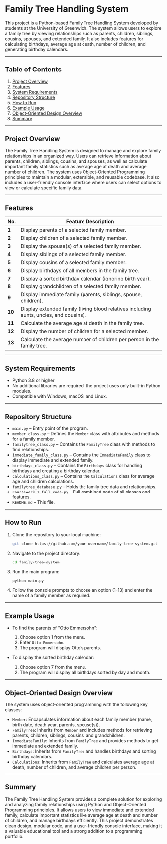 # Family Tree Handling System

This project is a Python-based Family Tree Handling System developed by students at the University of Greenwich. 
The system allows users to explore a family tree by viewing relationships such as parents, children, siblings, cousins, spouses, and extended family. 
It also includes features for calculating birthdays, average age at death, number of children, and generating birthday calendars.

---

## Table of Contents

1. [Project Overview](#project-overview)
2. [Features](#features)
3. [System Requirements](#system-requirements)
4. [Repository Structure](#repository-structure)
5. [How to Run](#how-to-run)
6. [Example Usage](#example-usage)
7. [Object-Oriented Design Overview](#object-oriented-design-overview)
8. [Summary](#summary)
   
---

## Project Overview

The Family Tree Handling System is designed to manage and explore family relationships in an organized way. 
Users can retrieve information about parents, children, siblings, cousins, and spouses, as well as calculate important family statistics such as average age at death and average number of children. 
The system uses Object-Oriented Programming principles to maintain a modular, extensible, and reusable codebase. 
It also includes a user-friendly console interface where users can select options to view or calculate specific family data.

---

## Features

| **No.** | **Feature Description** |
|----------|--------------------------|
| **1** | Display parents of a selected family member. |
| **2** | Display children of a selected family member. |
| **3** | Display the spouse(s) of a selected family member. |
| **4** | Display siblings of a selected family member. |
| **5** | Display cousins of a selected family member. |
| **6** | Display birthdays of all members in the family tree. |
| **7** | Display a sorted birthday calendar (ignoring birth year). |
| **8** | Display grandchildren of a selected family member. |
| **9** | Display immediate family (parents, siblings, spouse, children). |
| **10** | Display extended family (living blood relatives including aunts, uncles, and cousins). |
| **11** | Calculate the average age at death in the family tree. |
| **12** | Display the number of children for a selected member. |
| **13** | Calculate the average number of children per person in the family tree. |
   
---

## System Requirements

- Python 3.8 or higher
- No additional libraries are required; the project uses only built-in Python modules.
- Compatible with Windows, macOS, and Linux.

---

## Repository Structure

- `main.py` – Entry point of the program.
- `member_class.py` – Defines the `Member` class with attributes and methods for a family member.
- `familytree_class.py` – Contains the `FamilyTree` class with methods to find relationships.
- `immediate_family_class.py` – Contains the `ImmediateFamily` class to display immediate and extended family.
- `birthdays_class.py` – Contains the `Birthdays` class for handling birthdays and creating a birthday calendar.
- `calculations_class.py` – Contains the `Calculations` class for average age and children calculations.
- `familytree_database.py` – Holds the family tree data and relationships.
- `Coursework_1_full_code.py` – Full combined code of all classes and features.
- `README.md` – This file.

---

## How to Run

1. Clone the repository to your local machine:
   ```bash
   git clone https://github.com/your-username/family-tree-system.git
2. Navigate to the project directory:

   ```bash
   cd family-tree-system
3. Run the main program:

   ```bash
   python main.py
4. Follow the console prompts to choose an option (1-13) and enter the name of a family member as required.

---

## Example Usage

- To find the parents of "Otto Emmersohn":
  1. Choose option 1 from the menu.
  2. Enter `Otto Emmersohn`.
  3. The program will display Otto’s parents.

- To display the sorted birthday calendar:
  1. Choose option 7 from the menu.
  2. The program will display all birthdays sorted by day and month.

---

## Object-Oriented Design Overview

The system uses object-oriented programming with the following key classes:

- `Member`: Encapsulates information about each family member (name, birth date, death year, parents, spouse(s)).
- `FamilyTree`: Inherits from `Member` and includes methods for retrieving parents, children, siblings, cousins, and grandchildren.
- `ImmediateFamily`: Inherits from `FamilyTree` and provides methods to get immediate and extended family.
- `Birthdays`: Inherits from `FamilyTree` and handles birthdays and sorting birthday calendars.
- `Calculations`: Inherits from `FamilyTree` and calculates average age at death, number of children, and average children per person.

---

## Summary

The Family Tree Handling System provides a complete solution for exploring and analyzing family relationships using Python and Object-Oriented Programming principles. 
It allows users to view immediate and extended family, calculate important statistics like average age at death and number of children, and manage birthdays efficiently. 
This project demonstrates clean design, modular code, and a user-friendly console interface, making it a valuable educational tool and a strong addition to a programming portfolio.



  

